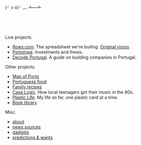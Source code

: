 <br/>
<br/>

(╯ಠ ಠ)╯︵ ┻━┻

<br/>
<br/>
<br/>

Live projects.

- [Rows.com](https://rows.com). The spreadsheet we're builing. [Original vision](docs/2014-12-21-one-cell-to-rule-them-all.md).
- [Portotype](https://portotype.com). Investments and thesis.
- [Decode Portugal](https://decodeportugal.com). A guide on building companies in Portugal.

Other projects.

- [Map of Porto](/porto/)
- [Portuguese food](/portuguese-food/)
- [Family recipes](/family-recipes/)
- [Case Logic](/music/caselogic.md). How local teenagers got their music in the 80s.
- [Plastic Life](https://plasticlife.puter.site/). My life so far, one plastic card at a time.
- [Book library](https://rows.com/humberto/lifestyle/book-library-4wps5rXzQ4qqviHLznqTaW/live)


Misc.

- [about](about/about.md)
- [news sources](about/news-sources.md)
- [gadgets](docs/crush-index.html)
- [predictions & wants](docs/predictions-and-wants.md)
